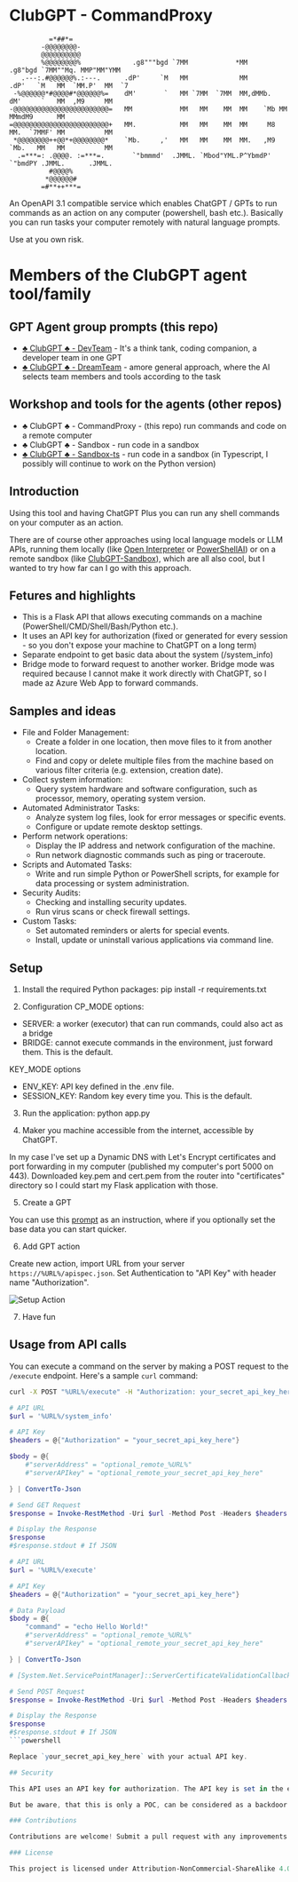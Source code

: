 # ClubGPT - CommandProxy
```
          =*##*=              
        -@@@@@@@@-            
        @@@@@@@@@@            
        %@@@@@@@@%             .g8"""bgd `7MM            *MM          .g8"bgd `7MM""Mq. MMP"MM"YMM
   .---:.#@@@@@@%.:---.      .dP'     `M   MM             MM        .dP'   `M   MM  `MM.P'  MM  `7
 -%@@@@@@*#@@@@#*@@@@@@%=    dM'       `   MM `7MM  `7MM  MM,dMMb.  dM'     `   MM  ,M9     MM 
-@@@@@@@@@@@@@@@@@@@@@@@@=   MM            MM   MM    MM  MM    `Mb MM          MMmdM9      MM 
=@@@@@@@@@@@@@@@@@@@@@@@@+   MM.           MM   MM    MM  MM     M8 MM.  `7MMF' MM          MM     
 *@@@@@@@@++@@*+@@@@@@@@*    `Mb.     ,'   MM   MM    MM  MM.   ,M9 `Mb.   MM   MM          MM      
  .=***=: .@@@@. :=***=.       `"bmmmd'  .JMML. `Mbod"YML.P^YbmdP'    `"bmdPY .JMML.      .JMML.    
          #@@@@%             
         *@@@@@@#             
        =#**++***=            
```
An OpenAPI 3.1 compatible service which enables ChatGPT / GPTs to run commands as an action on any computer (powershell, bash etc.). Basically you can run tasks your computer remotely with natural language prompts.

Use at you own risk.

# Members of the ClubGPT agent tool/family
## GPT Agent group prompts (this repo)
- [♣️ ClubGPT ♣️ - DevTeam](https://github.com/matebenyovszky/ClubGPT) - It's a think tank, coding companion, a developer team in one GPT
- [♣️ ClubGPT ♣️ - DreamTeam](https://github.com/matebenyovszky/ClubGPT) - amore general approach, where the AI selects team members and tools according to the task

## Workshop and tools for the agents (other repos)
- ♣️ ClubGPT ♣️ - CommandProxy - (this repo) run commands and code on a remote computer
- ♣️ ClubGPT ♣️ - Sandbox - run code in a sandbox
- [♣️ ClubGPT ♣️ - Sandbox-ts](https://github.com/matebenyovszky/ClubGPT-Sandbox-ts) - run code in a sandbox (in Typescript, I possibly will continue to work on the Python version)

## Introduction

Using this tool and having ChatGPT Plus you can run any shell commands on your computer as an action.

There are of course other approaches using local language models or LLM APIs, running them locally (like [Open Interpreter](https://github.com/KillianLucas/open-interpreter) or [PowerShellAI](https://github.com/dfinke/PowerShellAI)) or on a remote sandbox (like [ClubGPT-Sandbox](https://github.com/matebenyovszky/ClubGPT-Sandbox)), which are all also cool, but I wanted to try how far can I go with this approach.

## Fetures and highlights

- This is a Flask API that allows executing commands on a machine (PowerShell/CMD/Shell/Bash/Python etc.).
- It uses an API key for authorization (fixed or generated for every session - so you don't expose your machine to ChatGPT on a long term)
- Separate endpoint to get basic data about the system (/system_info)
- Bridge mode to forward request to another worker. Bridge mode was required because I cannot make it work directly with ChatGPT, so I made az Azure Web App to forward commands.

## Samples and ideas

- File and Folder Management:
  - Create a folder in one location, then move files to it from another location.
  - Find and copy or delete multiple files from the machine based on various filter criteria (e.g. extension, creation date).
- Collect system information:
  - Query system hardware and software configuration, such as processor, memory, operating system version.
- Automated Administrator Tasks:
  - Analyze system log files, look for error messages or specific events.
  - Configure or update remote desktop settings.
- Perform network operations:
  - Display the IP address and network configuration of the machine.
  - Run network diagnostic commands such as ping or traceroute.
- Scripts and Automated Tasks:
  - Write and run simple Python or PowerShell scripts, for example for data processing or system administration.
- Security Audits:
  - Checking and installing security updates.
  - Run virus scans or check firewall settings.
- Custom Tasks:
  - Set automated reminders or alerts for special events.
  - Install, update or uninstall various applications via command line.

## Setup

1. Install the required Python packages:
pip install -r requirements.txt

2. Configuration
CP_MODE options:
* SERVER: a worker (executor) that can run commands, could also act as a bridge
* BRIDGE: cannot execute commands in the environment, just forward them. This is the default.

KEY_MODE options
* ENV_KEY: API key defined in the .env file.
* SESSION_KEY: Random key every time you. This is the default.

3. Run the application:
python app.py

4. Maker you machine accessible from the internet, accessible by ChatGPT.

In my case I've set up a Dynamic DNS with Let's Encrypt certificates and port forwarding in my computer (published my computer's port 5000 on 443). Downloaded key.pem and cert.pem from the router into "certificates" directory so I could start my Flask application with those.

5. Create a GPT

You can use this [prompt](prompts.example.md) as an instruction, where if you optionally set the base data you can start quicker.

6. Add GPT action

Create new action, import URL from your server `https://%URL%/apispec.json`.
Set Authentication to "API Key" with header name "Authorization".

![Setup Action](images/setup_action_authentication.jpg)

7. Have fun

## Usage from API calls

You can execute a command on the server by making a POST request to the `/execute` endpoint. Here's a sample `curl` command:

```bash
curl -X POST "%URL%/execute" -H "Authorization: your_secret_api_key_here" -H "Content-Type: application/json" -d '{"command":"ls"}'
```

```powershell
# API URL
$url = '%URL%/system_info'

# API Key
$headers = @{"Authorization" = "your_secret_api_key_here"}

$body = @{
    #"serverAddress" = "optional_remote_%URL%"
    #"serverAPIkey" = "optional_remote_your_secret_api_key_here"

} | ConvertTo-Json

# Send GET Request
$response = Invoke-RestMethod -Uri $url -Method Post -Headers $headers -Body $body -ContentType "application/json"

# Display the Response
$response
#$response.stdout # If JSON
```

```powershell
# API URL
$url = '%URL%/execute'

# API Key
$headers = @{"Authorization" = "your_secret_api_key_here"}

# Data Payload
$body = @{
    "command" = "echo Hello World!"
    #"serverAddress" = "optional_remote_%URL%"
    #"serverAPIkey" = "optional_remote_your_secret_api_key_here"

} | ConvertTo-Json

# [System.Net.ServicePointManager]::ServerCertificateValidationCallback = { $true }

# Send POST Request
$response = Invoke-RestMethod -Uri $url -Method Post -Headers $headers -Body $body -ContentType "application/json"

# Display the Response
$response
#$response.stdout # If JSON
```powershell

Replace `your_secret_api_key_here` with your actual API key.

## Security

This API uses an API key for authorization. The API key is set in the environment variable `API_KEY`. If `API_KEY` is not set, the application will generate one.

But be aware, that this is only a POC, can be considered as a backdoor to your machine, not intended for production etc... so use at your own risk.

### Contributions

Contributions are welcome! Submit a pull request with any improvements or bug fixes.

### License

This project is licensed under Attribution-NonCommercial-ShareAlike 4.0 International License - see the [LICENSE.md](LICENSE.md) file for details.